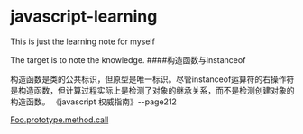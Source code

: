 # javascript-learning
This is just the learning note for myself

The target is to note the knowledge.
####构造函数与instanceof

构造函数是类的公共标识，但原型是唯一标识。尽管instanceof运算符的右操作符是构造函数，但计算过程实际上是检测了对象的继承关系，而不是检测创建对象的构造函数。
《javascript 权威指南》--page212
</br>

[Foo.prototype.method.call](https://segmentfault.com/q/1010000005778821)
